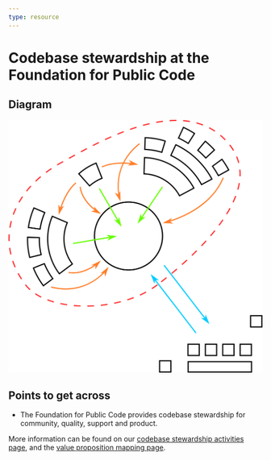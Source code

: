 ```yaml
---
type: resource
---
```


# Codebase stewardship at the Foundation for Public Code

## Diagram

![graphical representation of a codebase with a community of actors around it, incoming contributions, interaction between the actors in the community and interaction with actors further away than the community](codebase-stewardship.svg)

## Points to get across

* The Foundation for Public Code provides codebase stewardship for community, quality, support and product.

More information can be found on our [codebase stewardship activities page](../activities.md), and the [value proposition mapping page](../../value-and-impact/index.md).
